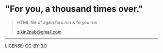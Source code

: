 # "For you, a thousand times over."

> HTML file of again.foru.run &amp; foryou.run
> 
> zikin2pub@gmail.com

---
LICENSE: [CC-BY-3.0](https://creativecommons.org/licenses/by/3.0/)
